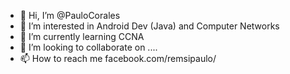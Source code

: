 - 👋 Hi, I’m @PauloCorales
- 👀 I’m interested in Android Dev (Java) and Computer Networks
- 🌱 I’m currently learning CCNA
- 💞️ I’m looking to collaborate on ....
- 📫 How to reach me facebook.com/remsipaulo/

<!---
PauloCorales/PauloCorales is a ✨ special ✨ repository because its `README.md` (this file) appears on your GitHub profile.
You can click the Preview link to take a look at your changes.
--->
